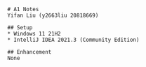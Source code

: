     # A1 Notes
    Yifan Liu (y2663liu 20818669)
 
    ## Setup
    * Windows 11 21H2
    * IntelliJ IDEA 2021.3 (Community Edition)
 
    ## Enhancement 
    None
